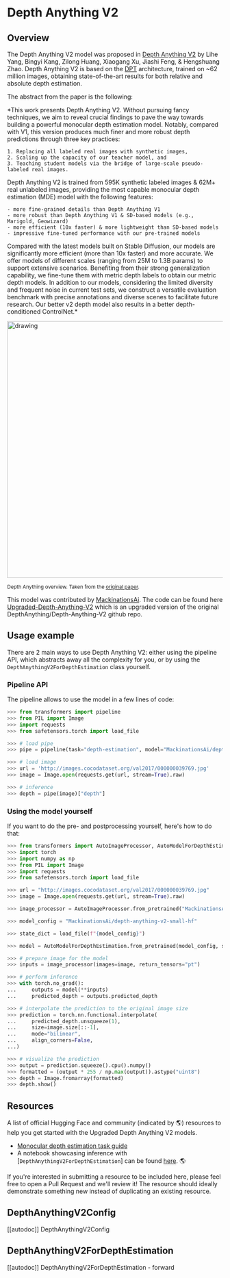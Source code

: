 <!--Copyright 2024 The HuggingFace Team. All rights reserved.

Licensed under the Apache License, Version 2.0 (the "License"); you may not use this file except in compliance with
the License. You may obtain a copy of the License at

http://www.apache.org/licenses/LICENSE-2.0

Unless required by applicable law or agreed to in writing, software distributed under the License is distributed on
an "AS IS" BASIS, WITHOUT WARRANTIES OR CONDITIONS OF ANY KIND, either express or implied. See the License for the
specific language governing permissions and limitations under the License.

Depth-Anything-V2-Small model is under the Apache-2.0 license.
Depth-Anything-V2-Base/Large/Giant models are under the CC-BY-NC-4.0 license.

⚠️ Note that this file is in Markdown but contain specific syntax for our doc-builder (similar to MDX) that may not be
rendered properly in your Markdown viewer.

-->

# Depth Anything V2

## Overview

The Depth Anything V2 model was proposed in [Depth Anything V2](https://arxiv.org/abs/2406.09414) by Lihe Yang, Bingyi Kang, Zilong Huang, Xiaogang Xu, Jiashi Feng, & Hengshuang Zhao. Depth Anything V2 is based on the [DPT](https://arxiv.org/abs/2103.13413) architecture, trained on ~62 million images, obtaining state-of-the-art results for both relative and absolute depth estimation.

The abstract from the paper is the following:

*This work presents Depth Anything V2. Without pursuing fancy techniques, we aim to reveal crucial findings to pave the way towards building a powerful monocular depth estimation model. Notably, compared with V1, this version produces much finer and more robust depth predictions through three key practices: 

    1. Replacing all labeled real images with synthetic images, 
    2. Scaling up the capacity of our teacher model, and 
    3. Teaching student models via the bridge of large-scale pseudo-labeled real images. 

Depth Anything V2 is trained from 595K synthetic labeled images & 62M+ real unlabeled images, providing the most capable monocular depth estimation (MDE) model with the following features:

    - more fine-grained details than Depth Anything V1
    - more robust than Depth Anything V1 & SD-based models (e.g., Marigold, Geowizard)
    - more efficient (10x faster) & more lightweight than SD-based models
    - impressive fine-tuned performance with our pre-trained models

Compared with the latest models built on Stable Diffusion, our models are significantly more efficient (more than 10x faster) and more accurate. We offer models of different scales (ranging from 25M to 1.3B params) to support extensive scenarios. Benefiting from their strong generalization capability, we fine-tune them with metric depth labels to obtain our metric depth models. In addition to our models, considering the limited diversity and frequent noise in current test sets, we construct a versatile evaluation benchmark with precise annotations and diverse scenes to facilitate future research. Our better v2 depth model also results in a better depth-conditioned ControlNet.*

<img src="https://huggingface.co/datasets/depth-anything/DA-2K/resolve/main/assets/DA-2K.png"
alt="drawing" width="600"/>

<small> Depth Anything overview. Taken from the <a href="https://arxiv.org/abs/2406.09414">original paper</a>.</small>

This model was contributed by [MackinationsAi](https://huggingface.co/MackinationsAi).
The code can be found here [Upgraded-Depth-Anything-V2](https://github.com/MackinationsAi/Upgraded-Depth-Anything-V2) which is an upgraded version of the original DepthAnything/Depth-Anything-V2 github repo.

## Usage example

There are 2 main ways to use Depth Anything V2: either using the pipeline API, which abstracts away all the complexity for you, or by using the `DepthAnythingV2ForDepthEstimation` class yourself.

### Pipeline API

The pipeline allows to use the model in a few lines of code:

```python
>>> from transformers import pipeline
>>> from PIL import Image
>>> import requests
>>> from safetensors.torch import load_file

>>> # load pipe
>>> pipe = pipeline(task="depth-estimation", model="MackinationsAi/depth_anything_v2_small_hf")

>>> # load image
>>> url = 'http://images.cocodataset.org/val2017/000000039769.jpg'
>>> image = Image.open(requests.get(url, stream=True).raw)

>>> # inference
>>> depth = pipe(image)["depth"]
```

### Using the model yourself

If you want to do the pre- and postprocessing yourself, here's how to do that:

```python
>>> from transformers import AutoImageProcessor, AutoModelForDepthEstimation
>>> import torch
>>> import numpy as np
>>> from PIL import Image
>>> import requests
>>> from safetensors.torch import load_file

>>> url = "http://images.cocodataset.org/val2017/000000039769.jpg"
>>> image = Image.open(requests.get(url, stream=True).raw)

>>> image_processor = AutoImageProcessor.from_pretrained("MackinationsAi/depth-anything-v2-small-hf")

>>> model_config = "MackinationsAi/depth-anything-v2-small-hf"

>>> state_dict = load_file(f"{model_config}")

>>> model = AutoModelForDepthEstimation.from_pretrained(model_config, state_dict=state_dict)

>>> # prepare image for the model
>>> inputs = image_processor(images=image, return_tensors="pt")

>>> # perform inference
>>> with torch.no_grad():
...     outputs = model(**inputs)
...     predicted_depth = outputs.predicted_depth

>>> # interpolate the prediction to the original image size
>>> prediction = torch.nn.functional.interpolate(
...     predicted_depth.unsqueeze(1),
...     size=image.size[::-1],
...     mode="bilinear",
...     align_corners=False,
...)

>>> # visualize the prediction
>>> output = prediction.squeeze().cpu().numpy()
>>> formatted = (output * 255 / np.max(output)).astype("uint8")
>>> depth = Image.fromarray(formatted)
>>> depth.show()
```

## Resources

A list of official Hugging Face and community (indicated by 🌎) resources to help you get started with the Upgraded Depth Anything V2 models.

- [Monocular depth estimation task guide](../tasks/depth_estimation)
- A notebook showcasing inference with [`DepthAnythingV2ForDepthEstimation`] can be found [here](https://github.com/MackinationsAi/Transformers-Tutorials/blob/master/Depth%20Anything%20V2/Predicting_depth_in_an_image_with_Depth_Anything_V2.ipynb). 🌎

If you're interested in submitting a resource to be included here, please feel free to open a Pull Request and we'll review it! The resource should ideally demonstrate something new instead of duplicating an existing resource.

## DepthAnythingV2Config

[[autodoc]] DepthAnythingV2Config

## DepthAnythingV2ForDepthEstimation

[[autodoc]] DepthAnythingV2ForDepthEstimation
    - forward
